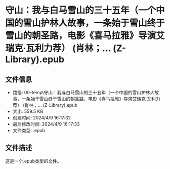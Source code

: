 ﻿# 守山：我与白马雪山的三十五年（一个中国的雪山护林人故事，一条始于雪山终于雪山的朝圣路，电影《喜马拉雅》导演艾瑞克·瓦利力荐） (肖林；... (Z-Library).epub

## 文件信息
- 路径: 00-temp\守山：我与白马雪山的三十五年（一个中国的雪山护林人故事，一条始于雪山终于雪山的朝圣路，电影《喜马拉雅》导演艾瑞克·瓦利力荐） (肖林；... (Z-Library).epub
- 大小: 559.5 KB
- 创建时间: 2024/4/9 16:17:32
- 最后修改时间: 2024/4/9 16:17:33
- 文件类型: .epub

## 文件描述
这是一个.epub类型的文件。

